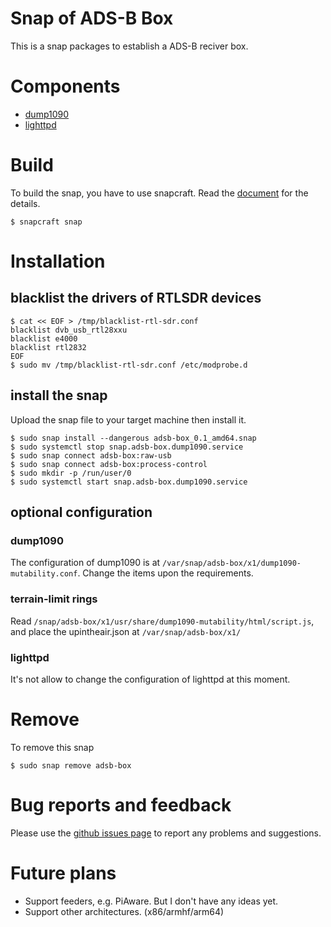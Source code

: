 # Snap of ADS-B Box

This is a snap packages to establish a ADS-B reciver box.

# Components

* [dump1090](https://github.com/mutability/dump1090/)
* [lighttpd](https://www.lighttpd.net/)

# Build

To build the snap, you have to use snapcraft. Read the [document](http://snapcraft.io/docs/build-snaps/) for the details.

````
$ snapcraft snap
````

# Installation

## blacklist the drivers of RTLSDR devices

````
$ cat << EOF > /tmp/blacklist-rtl-sdr.conf
blacklist dvb_usb_rtl28xxu
blacklist e4000
blacklist rtl2832
EOF
$ sudo mv /tmp/blacklist-rtl-sdr.conf /etc/modprobe.d
````

## install the snap

Upload the snap file to your target machine then install it.

````
$ sudo snap install --dangerous adsb-box_0.1_amd64.snap
$ sudo systemctl stop snap.adsb-box.dump1090.service
$ sudo snap connect adsb-box:raw-usb
$ sudo snap connect adsb-box:process-control
$ sudo mkdir -p /run/user/0
$ sudo systemctl start snap.adsb-box.dump1090.service
````

## optional configuration

### dump1090

The configuration of dump1090 is at `/var/snap/adsb-box/x1/dump1090-mutability.conf`.
Change the items upon the requirements.

### terrain-limit rings

Read `/snap/adsb-box/x1/usr/share/dump1090-mutability/html/script.js`, and place the upintheair.json at `/var/snap/adsb-box/x1/`

### lighttpd

It's not allow to change the configuration of lighttpd at this moment.

# Remove

To remove this snap

````
$ sudo snap remove adsb-box
````

# Bug reports and feedback

Please use the [github issues page](https://github.com/tsunghanliu/adsb-box.snap/issues) to report any problems and suggestions.

# Future plans

* Support feeders, e.g. PiAware. But I don't have any ideas yet.
* Support other architectures. (x86/armhf/arm64)

